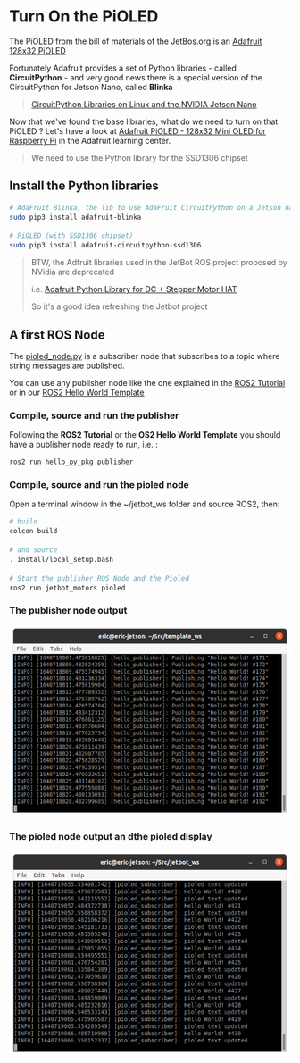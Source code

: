 # Turn On the PiOLED

The PiOLED from the bill of materials of the JetBos.org is an [Adafruit 128x32 PiOLED](https://www.adafruit.com/product/3527)

Fortunately Adafruit provides a set of Python libraries - called __CircuitPython__ - and very good news there is a special version of the CircuitPython for Jetson Nano, called __Blinka__

> [CircuitPython Libraries on Linux and the NVIDIA Jetson Nano](https://learn.adafruit.com/circuitpython-libraries-on-linux-and-the-nvidia-jetson-nano/circuitpython-dragonboard)

Now that we've found the base libraries, what do we need to turn on that PiOLED ?
Let's have a look at [Adafruit PiOLED - 128x32 Mini OLED for Raspberry Pi](https://learn.adafruit.com/adafruit-pioled-128x32-mini-oled-for-raspberry-pi?view=all) in the Adafruit learning center.

> We need to use the Python library for the SSD1306 chipset

## Install the Python libraries

``` bash
# AdaFruit Blinka, the lib to use AdaFruit CircuitPython on a Jetson nano
sudo pip3 install adafruit-blinka

# PiOLED (with SSD1306 chipset)
sudo pip3 install adafruit-circuitpython-ssd1306
```

> BTW, the Adfruit libraries used in the JetBot ROS project proposed by NVidia are deprecated
>
> i.e. [Adafruit Python Library for DC + Stepper Motor HAT](https://github.com/adafruit/Adafruit-Motor-HAT-Python-Library)
>
> So it's a good idea refreshing the Jetbot project

## A first ROS Node

The [pioled_node.py](../jetbot_motors/jetbot_motors/pioled_node.py) is a subscriber node that subscribes to a topic where string messages are published.

You can use any publisher node like the one explained in the [ROS2 Tutorial](https://docs.ros.org/en/galactic/Tutorials/Writing-A-Simple-Py-Publisher-And-Subscriber.html) or in our [ROS2 Hello World Template](https://github.com/z-Index-ros/ros_template_hello)

### Compile, source and run the publisher

Following the __ROS2 Tutorial__ or the __OS2 Hello World Template__ you should have a publisher node ready to run, i.e. :

``` bash
ros2 run hello_py_pkg publisher
``` 


### Compile, source and run the pioled node

Open a terminal window in the ~/jetbot_ws folder and source ROS2, then:
``` bash
# build
colcon build

# and source
. install/local_setup.bash

# Start the publisher ROS Node and the Pioled
ros2 run jetbot_motors pioled
``` 
### The publisher node output
![The publisher](publisher.png)

### The pioled node output an dthe pioled display
![The pioled node](pioled_node.png)

